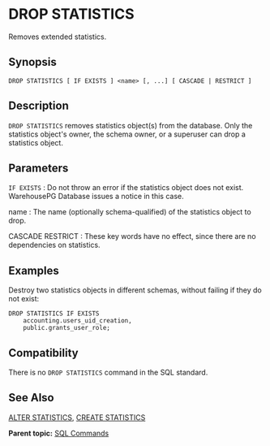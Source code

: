 # DROP STATISTICS 

Removes extended statistics.

## <a id="section2"></a>Synopsis 

``` {#sql_command_synopsis}
DROP STATISTICS [ IF EXISTS ] <name> [, ...] [ CASCADE | RESTRICT ]
```

## <a id="section3"></a>Description

`DROP STATISTICS` removes statistics object\(s\) from the database. Only the statistics object's owner, the schema owner, or a superuser can drop a statistics object.

## <a id="section4"></a>Parameters 

`IF EXISTS`
:   Do not throw an error if the statistics object does not exist. WarehousePG Database issues a notice in this case.

name
:   The name \(optionally schema-qualified\) of the statistics object to drop.

CASCADE
RESTRICT
:   These key words have no effect, since there are no dependencies on statistics.

## <a id="section6"></a>Examples 

Destroy two statistics objects in different schemas, without failing if they do not exist:

```
DROP STATISTICS IF EXISTS
    accounting.users_uid_creation,
    public.grants_user_role;
```


## <a id="section7"></a>Compatibility 

There is no `DROP STATISTICS` command in the SQL standard.

## <a id="section8"></a>See Also 

[ALTER STATISTICS](ALTER_STATISTICS.html), [CREATE STATISTICS](CREATE_STATISTICS.html)

**Parent topic:** [SQL Commands](../sql_commands/sql_ref.html)

